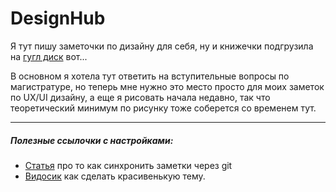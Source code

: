 # DesignHub
Я тут пишу заметочки по дизайну для себя, ну и книжечки подгрузила на [гугл диск](https://drive.google.com/drive/folders/1WAqZ8E5JXew-bRIc8PfILvI31gN6V5nG?usp=sharing) вот...

В основном я хотела тут ответить на вступительные вопросы по магистратуре, но теперь мне нужно это место просто для моих заметок по UX/UI дизайну, а еще я рисовать начала недавно, так что теоретический минимум по рисунку тоже соберется со временем тут.


---
##### Полезные ссылочки с настройками:
- [Статья](https://habr.com/ru/articles/883678/) про то как синхронить заметки через git  
- [Видосик](https://youtu.be/lUZjpIhYOEw?si=CN5J0jBO-ElXFrc4) как сделать красивенькую тему. 
